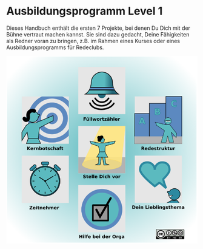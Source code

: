 
# Ausbildungsprogramm Level 1

Dieses Handbuch enthält die ersten 7 Projekte, bei denen Du Dich mit der Bühne vertraut machen kannst. Sie sind dazu gedacht, Deine Fähigkeiten als Redner voran zu bringen, z.B. im Rahmen eines Kurses oder eines Ausbildungsprogramms für Redeclubs.

![](../bilder/icons_level1.png)
